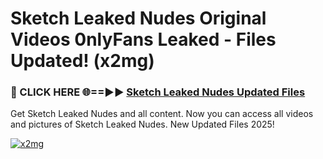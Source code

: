 # Sketch Leaked Nudes Original Videos 0nlyFans Leaked - Files Updated! (x2mg)

<h3>🔴 CLICK HERE 🌐==►► <a href="https://tinyurl.com/4mcuefdz" rel="nofollow">Sketch Leaked Nudes Updated Files</a></h3>

Get Sketch Leaked Nudes and all content. Now you can access all videos and pictures of Sketch Leaked Nudes. New Updated Files 2025!

[![x2mg](https://i.imgur.com/StAQSOY.gif)](https://tinyurl.com/4mcuefdz)
